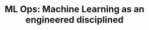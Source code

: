 ---
title: 'ML Ops: Machine Learning as an engineered disciplined' 
acronym: MLOps
type: GL - Tier 3
webpage: 'https://towardsdatascience.com/ml-ops-machine-learning-as-an-engineering-discipline-b86ca4874a3f' 
---